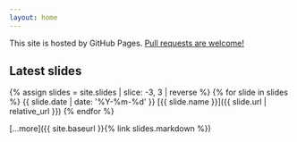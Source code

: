 ```yaml
---
layout: home
---
```


This site is hosted by GitHub Pages. [Pull requests are welcome!](https://github.com/i544c/lt)

## Latest slides

{% assign slides = site.slides | slice: -3, 3 | reverse %}
{% for slide in slides %}
  {{ slide.date | date: '%Y-%m-%d' }}
  [{{ slide.name }}]({{ slide.url | relative_url }})
{% endfor %}

[...more]({{ site.baseurl }}{% link slides.markdown %})
